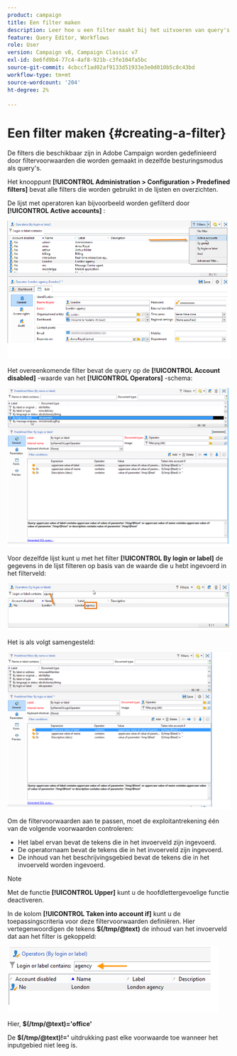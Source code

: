 ```yaml
---
product: campaign
title: Een filter maken
description: Leer hoe u een filter maakt bij het uitvoeren van query's
feature: Query Editor, Workflows
role: User
version: Campaign v8, Campaign Classic v7
exl-id: 8e6fd9b4-77c4-4af8-921b-c3fe104fa5bc
source-git-commit: 4cbccf1ad02af9133d51933e3e0d010b5c8c43bd
workflow-type: tm+mt
source-wordcount: '204'
ht-degree: 2%

---
```


# Een filter maken {#creating-a-filter}

De filters die beschikbaar zijn in Adobe Campaign worden gedefinieerd door filtervoorwaarden die worden gemaakt in dezelfde besturingsmodus als query&#39;s.

Het knooppunt **[!UICONTROL Administration > Configuration > Predefined filters]** bevat alle filters die worden gebruikt in de lijsten en overzichten.

De lijst met operatoren kan bijvoorbeeld worden gefilterd door **[!UICONTROL Active accounts]** :

![](assets/query_editor_filter_sample_1.png)

Het overeenkomende filter bevat de query op de **[!UICONTROL Account disabled]** -waarde van het **[!UICONTROL Operators]** -schema:

![](assets/query_editor_filter_sample_2.png)

Voor dezelfde lijst kunt u met het filter **[!UICONTROL By login or label]** de gegevens in de lijst filteren op basis van de waarde die u hebt ingevoerd in het filterveld:

![](assets/query_editor_filter_sample_3.png)

Het is als volgt samengesteld:

![](assets/query_editor_filter_sample_4.png)

Om de filtervoorwaarden aan te passen, moet de exploitantrekening één van de volgende voorwaarden controleren:

* Het label ervan bevat de tekens die in het invoerveld zijn ingevoerd.
* De operatornaam bevat de tekens die in het invoerveld zijn ingevoerd.
* De inhoud van het beschrijvingsgebied bevat de tekens die in het invoerveld worden ingevoerd.

>[!NOTE]
>
>Met de functie **[!UICONTROL Upper]** kunt u de hoofdlettergevoelige functie deactiveren.

In de kolom **[!UICONTROL Taken into account if]** kunt u de toepassingscriteria voor deze filtervoorwaarden definiëren. Hier vertegenwoordigen de tekens **$(/tmp/@text)** de inhoud van het invoerveld dat aan het filter is gekoppeld:

![](assets/query_editor_filter_sample_5.png)

Hier, **$(/tmp/@text)=&#39;office&#39;**

De **$(/tmp/@text)!=&#39;** uitdrukking past elke voorwaarde toe wanneer het inputgebied niet leeg is.
